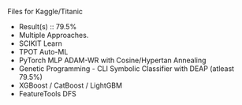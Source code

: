 Files for Kaggle/Titanic
* Result(s) :: 79.5%
* Multiple Approaches.
 * SCIKIT Learn
 * TPOT Auto-ML
 * PyTorch MLP ADAM-WR with Cosine/Hypertan Annealing
 * Genetic Programming - CLI Symbolic Classifier with DEAP (atleast 79.5%)
 * XGBoost / CatBoost / LightGBM
 * FeatureTools DFS
